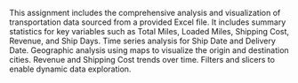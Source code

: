 This assignment includes the comprehensive analysis and visualization of transportation data sourced from a provided Excel file.
It includes summary statistics for key variables such as Total Miles, Loaded Miles, Shipping Cost, Revenue, and Ship Days.
Time series analysis for Ship Date and Delivery Date.
Geographic analysis using maps to visualize the origin and destination cities.
Revenue and Shipping Cost trends over time.
Filters and slicers to enable dynamic data exploration.
